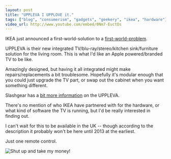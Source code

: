 ```yaml
---
layout: post
title: "UPPLEVA I UPPLOVE it."
tags: ["blog", "consumerism", "gadgets", "geekery", "ikea", "hardware"]
video_url: http://www.youtube.com/embed/0Nm7-EuctOs
---
```

IKEA just announced a first-world-solution to a [first-world-problem](http://first-world-problems.com/).

UPPLEVA is their new integrated TV/blu-ray/stereo/kitchen sink/furniture solution for the living room. This is what I'd like an Apple powered/branded TV to be like.

Amazingly designed, but having it all integrated might make repairs/replacements a bit troublesome. Hopefully it's modular enough that you could just upgrade the TV part, or swap out the cabinet when you want something different.

Slashgear has a [bit more information](http://www.slashgear.com/ikea-integrated-av-furniture-coming-this-fall-17223202/) on the UPPLEVA.

There's no mention of who IKEA have partnered with for the hardware, or what kind of software the TV is running, but I'd be really interested in finding out. 

I can't wait for this to be available in the UK -- though according to the description it probably won't be here until 2013 at the earliest.

Just one remote control.

![Shut up and take my money!](http://uk.omg.li/OUUE/Image%202013.04.23%2020%3A34%3A06.jpeg)
